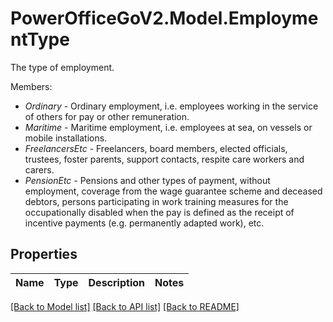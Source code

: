 # PowerOfficeGoV2.Model.EmploymentType
The type of employment.<p>Members:</p><ul><li><i>Ordinary</i> - Ordinary employment, i.e. employees working in the service of others for pay or other remuneration.</li><li><i>Maritime</i> - Maritime employment, i.e. employees at sea, on vessels or mobile installations.</li><li><i>FreelancersEtc</i> - Freelancers, board members, elected officials, trustees, foster parents, support contacts, respite care workers and carers.</li><li><i>PensionEtc</i> - Pensions and other types of payment, without employment,                 coverage from the wage guarantee scheme and deceased debtors,                 persons participating in work training measures for the occupationally disabled when the pay is defined as the receipt of incentive payments (e.g. permanently adapted work),                 etc.</li></ul>

## Properties

Name | Type | Description | Notes
------------ | ------------- | ------------- | -------------

[[Back to Model list]](../../README.md#documentation-for-models) [[Back to API list]](../../README.md#documentation-for-api-endpoints) [[Back to README]](../../README.md)

